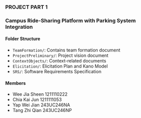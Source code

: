 ### PROJECT PART 1 
### Campus Ride-Sharing Platform with Parking System Integration

#### Folder Structure

- `TeamFormation/`: Contains team formation document
- `ProjectPreliminary/`: Project vision document
- `ContextObjects/`: Context-related documents
- `Elicitation/`: Elicitation Plan and Kano Model
- `SRS/`: Software Requirements Specification

#### Members

- Wee Jia Sheen 1211110222
- Chia Kai Jun  1211111053
- Yap Wei Jian  243UC246NA
- Tang Zhi Qian 243UC246NP   
